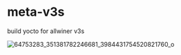 # meta-v3s
build yocto for allwiner v3s

![64753283_351381782246681_3984431754520821760_o](https://user-images.githubusercontent.com/41134638/71540022-7fc9cc80-2977-11ea-9965-fe69c4e43d2f.jpg)
